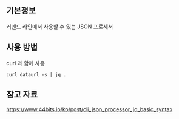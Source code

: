 ## 기본정보
커맨드 라인에서 사용할 수 있는 JSON 프로세서

## 사용 방법
curl 과 함께 사용
```
curl dataurl -s | jq .
```

## 참고 자료
https://www.44bits.io/ko/post/cli_json_processor_jq_basic_syntax
